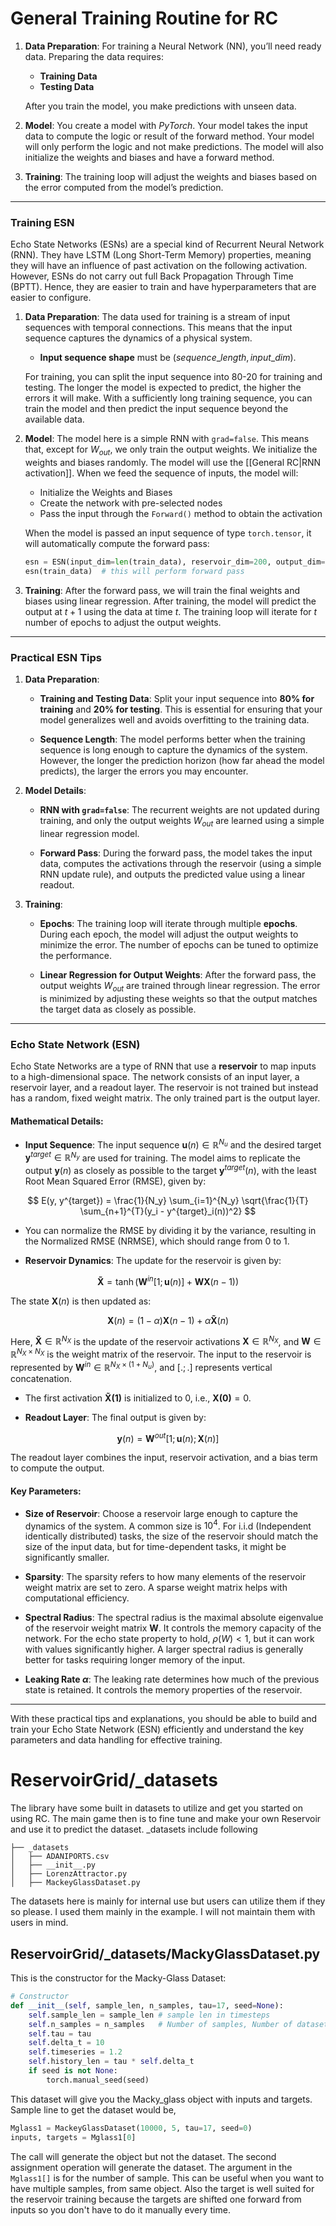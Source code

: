 # General Training Routine for RC

1. **Data Preparation**: For training a Neural Network (NN), you’ll need ready data. Preparing the data requires:
   - **Training Data**
   - **Testing Data**

   After you train the model, you make predictions with unseen data.

2. **Model**: You create a model with *PyTorch*. Your model takes the input data to compute the logic or result of the forward method. Your model will only perform the logic and not make predictions. The model will also initialize the weights and biases and have a forward method.

3. **Training**: The training loop will adjust the weights and biases based on the error computed from the model’s prediction.

---

### Training ESN

Echo State Networks (ESNs) are a special kind of Recurrent Neural Network (RNN). They have LSTM (Long Short-Term Memory) properties, meaning they will have an influence of past activation on the following activation. However, ESNs do not carry out full Back Propagation Through Time (BPTT). Hence, they are easier to train and have hyperparameters that are easier to configure.

1. **Data Preparation**: 
   The data used for training is a stream of input sequences with temporal connections. This means that the input sequence captures the dynamics of a physical system. 

   - **Input sequence shape** must be $(sequence\_length, input\_dim)$.

   For training, you can split the input sequence into 80-20 for training and testing. The longer the model is expected to predict, the higher the errors it will make. With a sufficiently long training sequence, you can train the model and then predict the input sequence beyond the available data.

2. **Model**: 
   The model here is a simple RNN with `grad=false`. This means that, except for $W_{out}$, we only train the output weights. We initialize the weights and biases randomly. The model will use the [[General RC|RNN activation]]. When we feed the sequence of inputs, the model will:
   
   - Initialize the Weights and Biases
   - Create the network with pre-selected nodes
   - Pass the input through the `Forward()` method to obtain the activation

   When the model is passed an input sequence of type `torch.tensor`, it will automatically compute the forward pass:

   ```python
   esn = ESN(input_dim=len(train_data), reservoir_dim=200, output_dim=1)
   esn(train_data)  # this will perform forward pass
   ```

3. **Training**: After the forward pass, we will train the final weights and biases using linear regression. After training, the model will predict the output at $t+1$ using the data at time $t$. The training loop will iterate for $t$ number of epochs to adjust the output weights.
 

---

### Practical ESN Tips

1. **Data Preparation**:
    
    - **Training and Testing Data**: Split your input sequence into **80% for training** and **20% for testing**. This is essential for ensuring that your model generalizes well and avoids overfitting to the training data.
        
    - **Sequence Length**: The model performs better when the training sequence is long enough to capture the dynamics of the system. However, the longer the prediction horizon (how far ahead the model predicts), the larger the errors you may encounter.
        
2. **Model Details**:
    
    - **RNN with `grad=false`**: The recurrent weights are not updated during training, and only the output weights $W_{out}$ are learned using a simple linear regression model.
        
    - **Forward Pass**: During the forward pass, the model takes the input data, computes the activations through the reservoir (using a simple RNN update rule), and outputs the predicted value using a linear readout.
        
3. **Training**:
    
    - **Epochs**: The training loop will iterate through multiple **epochs**. During each epoch, the model will adjust the output weights to minimize the error. The number of epochs can be tuned to optimize the performance.
        
    - **Linear Regression for Output Weights**: After the forward pass, the output weights $W_{out}$ are trained through linear regression. The error is minimized by adjusting these weights so that the output matches the target data as closely as possible.
        

---

### Echo State Network (ESN)

Echo State Networks are a type of RNN that use a **reservoir** to map inputs to a high-dimensional space. The network consists of an input layer, a reservoir layer, and a readout layer. The reservoir is not trained but instead has a random, fixed weight matrix. The only trained part is the output layer.

#### Mathematical Details:

- **Input Sequence**: The input sequence $\mathbf{u}(n) \in \mathbb{R}^{N_u}$ and the desired target $\mathbf{y}^{target} \in \mathbb{R}^{N_y}$ are used for training. The model aims to replicate the output $\mathbf{y}(n)$ as closely as possible to the target $\mathbf{y}^{target}(n)$, with the least Root Mean Squared Error (RMSE), given by:

$$
E(y, y^{target}) = \frac{1}{N_y} \sum_{i=1}^{N_y} \sqrt{\frac{1}{T} \sum_{n+1}^{T}(y_i - y^{target}_i(n))^2}
$$

- You can normalize the RMSE by dividing it by the variance, resulting in the Normalized RMSE (NRMSE), which should range from 0 to 1.
    
- **Reservoir Dynamics**: The update for the reservoir is given by:
    
$$
\mathbf{\tilde{X}} = \tanh (\mathbf{W}^{in} [1; \mathbf{u}(n)] + \mathbf{W}\mathbf{X}(n - 1))
$$

The state $\mathbf{X}(n)$ is then updated as:

$$
\mathbf{X}(n) = (1 - \alpha) \mathbf{X}(n-1) + \alpha \mathbf{\tilde{X}}(n)
$$

Here, $\mathbf{\tilde{X}} \in \mathbb{R}^{N_X}$ is the update of the reservoir activations $\mathbf{X} \in \mathbb{R}^{N_X}$, and $\mathbf{W} \in \mathbb{R}^{N_X \times N_X}$ is the weight matrix of the reservoir. The input to the reservoir is represented by $\mathbf{W}^{in} \in \mathbb{R}^{N_X \times (1+N_u)}$, and $[.;.]$ represents vertical concatenation.

- The first activation $\mathbf{\tilde{X}(1)}$ is initialized to 0, i.e., $\mathbf{X(0)} = 0$.
    
- **Readout Layer**: The final output is given by:
    
$$
\mathbf{y}(n) = \mathbf{W}^{out} [1; \mathbf{u}(n); \mathbf{X}(n)]
$$

The readout layer combines the input, reservoir activation, and a bias term to compute the output.

#### Key Parameters:

- **Size of Reservoir**: Choose a reservoir large enough to capture the dynamics of the system. A common size is $10^4$. For i.i.d (Independent identically distributed) tasks, the size of the reservoir should match the size of the input data, but for time-dependent tasks, it might be significantly smaller.
    
- **Sparsity**: The sparsity refers to how many elements of the reservoir weight matrix are set to zero. A sparse weight matrix helps with computational efficiency.
    
- **Spectral Radius**: The spectral radius is the maximal absolute eigenvalue of the reservoir weight matrix $\mathbf{W}$. It controls the memory capacity of the network. For the echo state property to hold, $\rho(W) < 1$, but it can work with values significantly higher. A larger spectral radius is generally better for tasks requiring longer memory of the input.
    
- **Leaking Rate $\alpha$**: The leaking rate determines how much of the previous state is retained. It controls the memory properties of the reservoir.
    

---

With these practical tips and explanations, you should be able to build and train your Echo State Network (ESN) efficiently and understand the key parameters and data handling for effective training.

# ReservoirGrid/\_datasets

The library have some built in datasets to utilize and get you started on using RC. The main game then is to fine tune and make your own Reservoir and use it to predict the dataset.
\_datasets include following

```
├── _datasets
│   ├── ADANIPORTS.csv
│   ├── __init__.py
│   ├── LorenzAttractor.py
│   ├── MackeyGlassDataset.py
```

The datasets here is mainly for internal use but users can utilize them if they so please. I used them mainly in the example. I will not maintain them with users in mind.
## ReservoirGrid/\_datasets/MackyGlassDataset.py

 This is the constructor for the Macky-Glass Dataset:

```python
# Constructor
def __init__(self, sample_len, n_samples, tau=17, seed=None):
    self.sample_len = sample_len # sample len in timesteps
    self.n_samples = n_samples   # Number of samples, Number of datasets to be generate. i.e. n_samples = 2 will generate 2 distict datasets 
    self.tau = tau
    self.delta_t = 10
    self.timeseries = 1.2
    self.history_len = tau * self.delta_t
    if seed is not None:
        torch.manual_seed(seed)
```


This dataset will give you the Macky_glass  object with inputs and targets. Sample line to get the dataset would be,
```python
Mglass1 = MackeyGlassDataset(10000, 5, tau=17, seed=0)
inputs, targets = Mglass1[0]
```

The call will generate the object but not the dataset. The second assignment operation will generate the dataset. The argument in the `Mglass1[]` is for the number of sample. This can be useful when you want to have multiple samples, from same object. Also the target is well suited for the reservoir training because the targets are shifted one forward from inputs so you don't have to do it manually every time.
